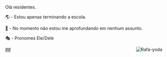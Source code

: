 Olá residentes.

🌎 - Estou apenas terminando a escola.

🧭 - No momento não estou me aprofundando em nenhum assunto.

🎭 - Pronomes Ele/Dele

<div> <a href="https://github.com/RafaelSee"> 
<img align="right" alt="Rafa-yoda" src="https://cdn.discordapp.com/attachments/795358919417397249/825430589581688872/hi.gif"> </div> ##
